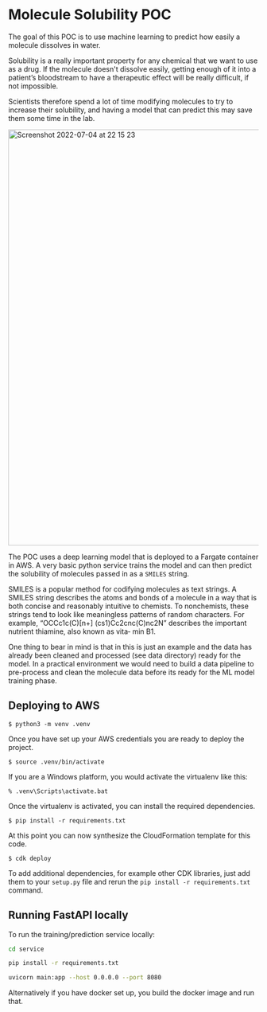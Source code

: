 # Molecule Solubility POC

The goal of this POC is to use machine learning to predict how easily a molecule dissolves in water. 

Solubility is a really important property for any chemical that we want to use as a drug. If the molecule doesn't dissolve easily, getting enough of it into a patient’s bloodstream to have a therapeutic effect will be really difficult, if not impossible. 

Scientists therefore spend a lot of time modifying molecules to try to increase their solubility, and having a model that can predict this may save them some time in the lab. 

<img width="836" alt="Screenshot 2022-07-04 at 22 15 23" src="https://user-images.githubusercontent.com/8465628/177218294-569736e9-349e-43a0-918e-90a5520fdc2e.png">

The POC uses a deep learning model that is deployed to a Fargate container in AWS. A very basic python service trains the model and  can then predict the solubility of molecules passed in as a `SMILES` string.

SMILES is a popular method for codifying molecules as text strings. A SMILES string describes the atoms and bonds of a molecule in a way that is both concise and reasonably intuitive to chemists. To nonchemists, these strings tend to look like meaningless patterns of random characters. For example, “OCCc1c(C)[n+] (cs1)Cc2cnc(C)nc2N” describes the important nutrient thiamine, also known as vita‐ min B1.

One thing to bear in mind is that in this is just an example and the data has already been cleaned and processed (see data directory) ready for the model. In a practical environment we would need to build a data pipeline to pre-process and clean the molecule data before its ready for the ML model training phase.


## Deploying to AWS

```
$ python3 -m venv .venv
```

Once you have set up your AWS credentials you are ready to deploy the project.

```
$ source .venv/bin/activate
```

If you are a Windows platform, you would activate the virtualenv like this:

```
% .venv\Scripts\activate.bat
```

Once the virtualenv is activated, you can install the required dependencies.

```
$ pip install -r requirements.txt
```

At this point you can now synthesize the CloudFormation template for this code.

```
$ cdk deploy
```

To add additional dependencies, for example other CDK libraries, just add
them to your `setup.py` file and rerun the `pip install -r requirements.txt`
command.

## Running FastAPI locally

To run the training/prediction service locally:

```bash
cd service

pip install -r requirements.txt

uvicorn main:app --host 0.0.0.0 --port 8080
```

Alternatively if you have docker set up, you build the docker image and run that.
